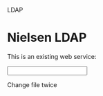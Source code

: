 LDAP

# Nielsen LDAP

<this name="LDAP">
</this>

This is an existing web service:

<interface name="Authenticate" protocol="SOAP/HTTP" return="User information">
<input>
  <value name="email" type="text" />
  <value name="password" type="text" />
</input>

Change file twice

<output>
  <value name="user" type="text" />
  <value name="groups" type="list" />
</output>
</interface>